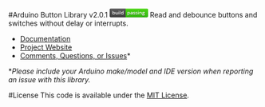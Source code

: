#Arduino Button Library v2.0.1 [![Build Passing](https://raw.githubusercontent.com/alextaujenis/RobotsBigData/gh-pages/src/images/passing.png)](https://github.com/alextaujenis/RBD_Button/blob/master/extras/unit_test/unit_test.ino)
Read and debounce buttons and switches without delay or interrupts.

* [Documentation](http://robotsbigdata.com/docs-arduino-button.html)
* [Project Website](http://robotsbigdata.com)
* [Comments, Questions, or Issues](https://github.com/alextaujenis/RBD_Button/issues/new)*

\**Please include your Arduino make/model and IDE version when reporting an issue with this library.*

#License
This code is available under the [MIT License](http://opensource.org/licenses/mit-license.php).